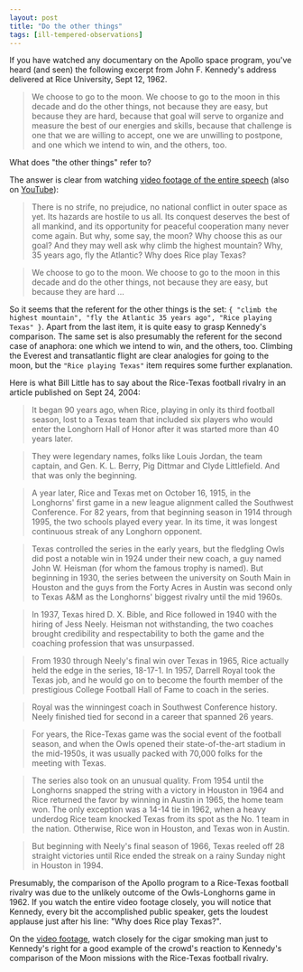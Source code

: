 ```yaml
---
layout: post
title: "Do the other things"
tags: [ill-tempered-observations]
---
```


If you have watched any documentary on the Apollo space program, you've heard (and seen) the following excerpt from John F. Kennedy's address delivered at Rice University, Sept 12, 1962.

> We choose to go to the moon. We choose to go to the moon in this
  decade and do the other things, not because they are easy, but
  because they are hard, because that goal will serve to organize and
  measure the best of our energies and skills, because that challenge
  is one that we are willing to accept, one we are unwilling to
  postpone, and one which we intend to win, and the others, too.

What does "the other things" refer to?

The answer is clear from watching [video footage of the entire speech](http://www.open-video.org/details.php?videoid=4865) (also on [YouTube](https://youtu.be/WZyRbnpGyzQ?t=8m25s)):

> There is no strife, no prejudice, no national conflict in outer
  space as yet. Its hazards are hostile to us all. Its conquest
  deserves the best of all mankind, and its opportunity for peaceful
  cooperation many never come again. But why, some say, the moon? Why
  choose this as our goal? And they may well ask why climb the highest
  mountain? Why, 35 years ago, fly the Atlantic? Why does Rice play
  Texas?

> We choose to go to the moon. We choose to go to the moon in this
  decade and do the other things, not because they are easy, but
  because they are hard ...

So it seems that the referent for the other things is the set: `{
"climb the highest mountain", "fly the Atlantic 35 years ago", "Rice
playing Texas" }`. Apart from the last item, it is quite easy to
grasp Kennedy's comparison. The same set is also presumably the
referent for the second case of anaphora: one which we intend to
win, and the others, too. Climbing the Everest and transatlantic
flight are clear analogies for going to the moon, but the `"Rice
playing Texas"` item requires some further explanation.

Here is what Bill Little has to say about the Rice-Texas football
rivalry in an article published on Sept 24, 2004:

> It began 90 years ago, when Rice, playing in only its third football season, lost to a Texas team that included six players who would enter the Longhorn Hall of Honor after it was started more than 40 years later.

> They were legendary names, folks like Louis Jordan, the team captain, and Gen. K. L. Berry, Pig Dittmar and Clyde Littlefield. And that was only the beginning.

> A year later, Rice and Texas met on October 16, 1915, in the Longhorns' first game in a new league alignment called the Southwest Conference. For 82 years, from that beginning season in 1914 through 1995, the two schools played every year. In its time, it was longest continuous streak of any Longhorn opponent.

> Texas controlled the series in the early years, but the fledgling Owls did post a notable win in 1924 under their new coach, a guy named John W. Heisman (for whom the famous trophy is named). But beginning in 1930, the series between the university on South Main in Houston and the guys from the Forty Acres in Austin was second only to Texas A&M as the Longhorns' biggest rivalry until the mid 1960s.

> In 1937, Texas hired D. X. Bible, and Rice followed in 1940 with the hiring of Jess Neely. Heisman not withstanding, the two coaches brought credibility and respectability to both the game and the coaching profession that was unsurpassed.

> From 1930 through Neely's final win over Texas in 1965, Rice actually held the edge in the series, 18-17-1. In 1957, Darrell Royal took the Texas job, and he would go on to become the fourth member of the prestigious College Football Hall of Fame to coach in the series.

> Royal was the winningest coach in Southwest Conference history. Neely finished tied for second in a career that spanned 26 years.

> For years, the Rice-Texas game was the social event of the football season, and when the Owls opened their state-of-the-art stadium in the mid-1950s, it was usually packed with 70,000 folks for the meeting with Texas.

> The series also took on an unusual quality. From 1954 until the Longhorns snapped the string with a victory in Houston in 1964 and Rice returned the favor by winning in Austin in 1965, the home team won. The only exception was a 14-14 tie in 1962, when a heavy underdog Rice team knocked Texas from its spot as the No. 1 team in the nation. Otherwise, Rice won in Houston, and Texas won in Austin.

> But beginning with Neely's final season of 1966, Texas reeled off 28 straight victories until Rice ended the streak on a rainy Sunday night in Houston in 1994.

Presumably, the comparison of the Apollo program to a Rice-Texas
football rivalry was due to the unlikely outcome of the Owls-Longhorns
game in 1962. If you watch the entire video footage closely, you
will notice that Kennedy, every bit the accomplished public speaker,
gets the loudest applause just after his line: "Why does Rice play
Texas?".

On the [video footage](https://youtu.be/WZyRbnpGyzQ?t=8m25s),
watch closely for the cigar smoking man just to Kennedy's right for
a good example of the crowd's reaction to Kennedy's comparison of
the Moon missions with the Rice-Texas football rivalry.

